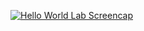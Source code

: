 [![Hello World Lab Screencap](https://img.youtube.com/vi/e7w2th1iH9k/0.jpg)](https://www.youtube.com/embed/e7w2th1iH9k)
